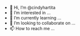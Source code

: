 - 👋 Hi, I’m @cindyhartita
- 👀 I’m interested in ...
- 🌱 I’m currently learning ...
- 💞️ I’m looking to collaborate on ...
- 📫 How to reach me ...

<!---
cindyhartita/cindyhartita is a ✨ special ✨ repository because its `README.md` (this file) appears on your GitHub profile.
You can click the Preview link to take a look at your changes.
--->
